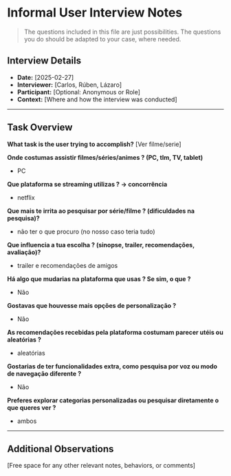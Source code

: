 # Informal User Interview Notes 

> 	The questions included in this file are just possibilities. The questions you do should be adapted to your case, where needed.

## Interview Details 
- **Date:** [2025-02-27] 
- **Interviewer:** [Carlos, Rúben, Lázaro] 
- **Participant:** [Optional: Anonymous or Role] 
- **Context:** [Where and how the interview was conducted] 
- --- 
## Task Overview 

 **What task is the user trying to accomplish?** 
[Ver filme/serie] 

**Onde costumas assistir filmes/séries/animes ? (PC, tlm, TV, tablet)** 
- PC

**Que plataforma se streaming utilizas ? -> concorrência** 
- netflix


**Que mais te irrita ao pesquisar por série/filme ? (dificuldades na pesquisa)?** 
- não ter o que procuro (no nosso caso teria tudo)

**Que influencia a tua escolha ? (sinopse, trailer, recomendações, avaliação)?** 
- trailer e recomendações de amigos

**Há algo que mudarias na plataforma que usas ? Se sim, o que ?** 
- Não

**Gostavas que houvesse mais opções de personalização ?** 
- Não

**As recomendações recebidas pela plataforma costumam parecer utéis ou aleatórias ?** 
-  aleatórias

**Gostarias de ter funcionalidades extra, como pesquisa por voz ou modo de navegação diferente ?** 
- Não

**Preferes explorar categorias personalizadas ou pesquisar diretamente o que queres ver ?**
- ambos

--- 
## Additional Observations 
[Free space for any other relevant notes, behaviors, or comments]